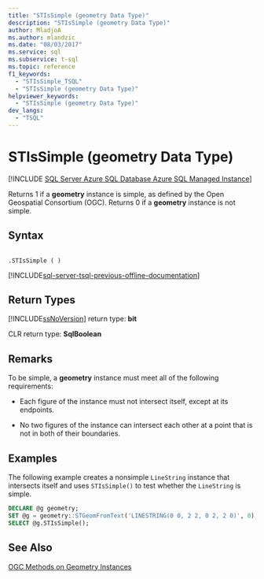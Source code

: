 ```yaml
---
title: "STIsSimple (geometry Data Type)"
description: "STIsSimple (geometry Data Type)"
author: MladjoA
ms.author: mlandzic
ms.date: "08/03/2017"
ms.service: sql
ms.subservice: t-sql
ms.topic: reference
f1_keywords:
  - "STIsSimple_TSQL"
  - "STIsSimple (geometry Data Type)"
helpviewer_keywords:
  - "STIsSimple (geometry Data Type)"
dev_langs:
  - "TSQL"
---
```

# STIsSimple (geometry Data Type)
[!INCLUDE [SQL Server Azure SQL Database Azure SQL Managed Instance](../../includes/applies-to-version/sql-asdb-asdbmi.md)]

Returns 1 if a **geometry** instance is simple, as defined by the Open Geospatial Consortium (OGC). Returns 0 if a **geometry** instance is not simple.
  
## Syntax  
  
```  
  
.STIsSimple ( )  
```  
  
[!INCLUDE[sql-server-tsql-previous-offline-documentation](../../includes/sql-server-tsql-previous-offline-documentation.md)]

## Return Types
 [!INCLUDE[ssNoVersion](../../includes/ssnoversion-md.md)] return type: **bit**  
  
 CLR return type: **SqlBoolean**  
  
## Remarks  
 To be simple, a **geometry** instance must meet all of the following requirements:  
  
-   Each figure of the instance must not intersect itself, except at its endpoints.  
  
-   No two figures of the instance can intersect each other at a point that is not in both of their boundaries.  
  
## Examples  
 The following example creates a nonsimple `LineString` instance that intersects itself and uses `STIsSimple()` to test whether the `LineString` is simple.  
  
```sql
DECLARE @g geometry;  
SET @g = geometry::STGeomFromText('LINESTRING(0 0, 2 2, 0 2, 2 0)', 0);  
SELECT @g.STIsSimple();  
```  
  
## See Also  
 [OGC Methods on Geometry Instances](../../t-sql/spatial-geometry/ogc-methods-on-geometry-instances.md)  
  
  

